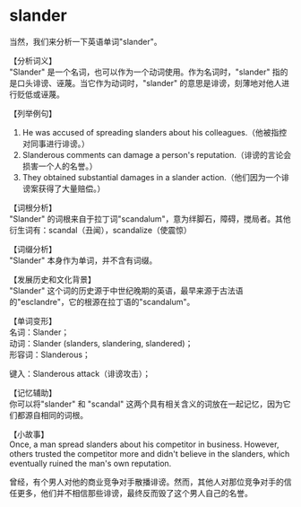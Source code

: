 # slander

当然，我们来分析一下英语单词"slander"。

  

【分析词义】  
"Slander" 是一个名词，也可以作为一个动词使用。作为名词时，"slander" 指的是口头诽谤、诬蔑。当它作为动词时，"slander" 的意思是诽谤，刻薄地对他人进行贬低或诬蔑。

  

【列举例句】

  

1.  He was accused of spreading slanders about his colleagues.（他被指控对同事进行诽谤。）
2.  Slanderous comments can damage a person's reputation.（诽谤的言论会损害一个人的名誉。）
3.  They obtained substantial damages in a slander action.（他们因为一个诽谤案获得了大量赔偿。）

  

【词根分析】  
"Slander" 的词根来自于拉丁词"scandalum"，意为绊脚石，障碍，搅局者。其他衍生词有：scandal（丑闻），scandalize（使震惊）

  

【词缀分析】  
"Slander" 本身作为单词，并不含有词缀。

  

【发展历史和文化背景】  
"Slander" 这个词的历史源于中世纪晚期的英语，最早来源于古法语的"esclandre"，它的根源在拉丁语的"scandalum"。

  

【单词变形】  
名词：Slander；  
动词：Slander (slanders, slandering, slandered)；  
形容词：Slanderous；

  

键入：Slanderous attack（诽谤攻击）；

  

【记忆辅助】  
你可以将"slander" 和 "scandal" 这两个具有相关含义的词放在一起记忆，因为它们都源自相同的词根。

  

【小故事】  
Once, a man spread slanders about his competitor in business. However, others trusted the competitor more and didn't believe in the slanders, which eventually ruined the man's own reputation.

  

曾经，有个男人对他的商业竞争对手散播诽谤。然而，其他人对那位竞争对手的信任更多，他们并不相信那些诽谤，最终反而毁了这个男人自己的名誉。
